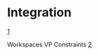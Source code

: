 # Integration

[1](https://chilipublishdocs.atlassian.net/wiki/spaces/CPDOC/pages/1412742/Integrating+CHILI+publisher+into+an+existing+web+portal)

Workspaces VP Constraints
[2](https://chilipublishdocs.atlassian.net/wiki/spaces/CPDOC/pages/1193541649/Online+Editing)
